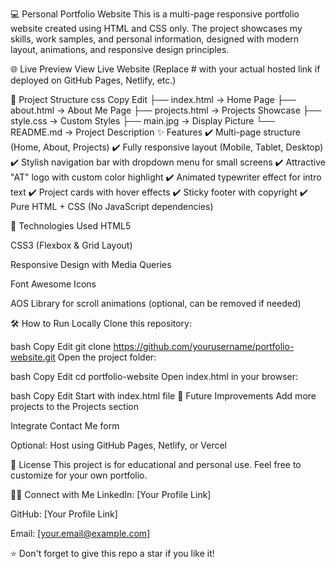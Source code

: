 💻 Personal Portfolio Website
This is a multi-page responsive portfolio website created using HTML and CSS only. The project showcases my skills, work samples, and personal information, designed with modern layout, animations, and responsive design principles.

🌐 Live Preview
View Live Website
(Replace # with your actual hosted link if deployed on GitHub Pages, Netlify, etc.)

📂 Project Structure
css
Copy
Edit
├── index.html      → Home Page
├── about.html      → About Me Page
├── projects.html   → Projects Showcase
├── style.css       → Custom Styles
├── main.jpg        → Display Picture
└── README.md       → Project Description
✨ Features
✔️ Multi-page structure (Home, About, Projects)
✔️ Fully responsive layout (Mobile, Tablet, Desktop)
✔️ Stylish navigation bar with dropdown menu for small screens
✔️ Attractive "AT" logo with custom color highlight
✔️ Animated typewriter effect for intro text
✔️ Project cards with hover effects
✔️ Sticky footer with copyright
✔️ Pure HTML + CSS (No JavaScript dependencies)

📱 Technologies Used
HTML5

CSS3 (Flexbox & Grid Layout)

Responsive Design with Media Queries

Font Awesome Icons

AOS Library for scroll animations (optional, can be removed if needed)

🛠 How to Run Locally
Clone this repository:

bash
Copy
Edit
git clone https://github.com/yourusername/portfolio-website.git
Open the project folder:

bash
Copy
Edit
cd portfolio-website
Open index.html in your browser:

bash
Copy
Edit
Start with index.html file
🚀 Future Improvements
Add more projects to the Projects section

Integrate Contact Me form

Optional: Host using GitHub Pages, Netlify, or Vercel

📄 License
This project is for educational and personal use. Feel free to customize for your own portfolio.

🙋‍♀️ Connect with Me
LinkedIn: [Your Profile Link]

GitHub: [Your Profile Link]

Email: [your.email@example.com]

⭐ Don't forget to give this repo a star if you like it!

